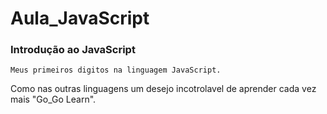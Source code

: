 # Aula_JavaScript
### Introdução ao JavaScript
~~~
Meus primeiros digitos na linguagem JavaScript.
~~~
Como nas outras linguagens um desejo incotrolavel de aprender cada vez mais "Go_Go Learn".
